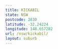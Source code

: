 ```yaml
---
title: KICKABIL
state: NSW
postcode: 2830
latitude: -32.24224
longitude: 148.657282
url: /nsw/kickabil/
layout: suburb
---
```

